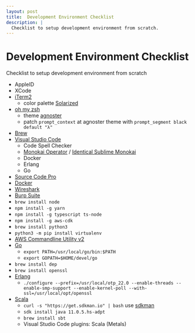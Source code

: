 ```yaml
---
layout: post
title:  Development Environment Checklist
description: |
  Checklist to setup development environment from scratch.
---
```


# Development Environment Checklist

Checklist to setup development environment from scratch 

* AppleID
* XCode
* [iTerm2](https://iterm2.com)
  - color palette [Solarized](https://ethanschoonover.com/solarized/)
* [oh my zsh](https://ohmyz.sh)
  - theme [agnoster](https://github.com/robbyrussell/oh-my-zsh/wiki/Themes#agnoster)
  - patch `prompt_context` at agnoster theme with `prompt_segment black default "λ"`
* [Brew](https://brew.sh)
* [Visual Studio Code](https://code.visualstudio.com)
  - Code Spell Checker
  - [Monokai Operator](https://marketplace.visualstudio.com/items?itemName=markfknight.monokai-operator-theme) / [Identical Sublime Monokai](https://marketplace.visualstudio.com/items?itemName=maximetinu.identical-sublime-monokai-csharp-theme-colorizer)
  - Docker
  - Erlang
  - Go
* [Source Code Pro](https://github.com/adobe-fonts/source-code-pro)
* [Docker](https://hub.docker.com/editions/community/docker-ce-desktop-mac)
* [Wireshark](https://www.wireshark.org/download.html)
* [Burp Suite](https://portswigger.net/burp)
* `brew install node`
* `npm install -g yarn`
* `npm install -g typescript ts-node`
* `npm install -g aws-cdk`
* `brew install python3`
* `python3 -m pip install virtualenv`
* [AWS Commandline Utility v2](https://docs.aws.amazon.com/cli/latest/userguide/install-cliv2-mac.html)
* [Go](https://golang.org/dl/)
  - `export PATH=/usr/local/go/bin:$PATH`
  - `export GOPATH=$HOME/devel/go`
* `brew install dep`
* `brew install openssl`
* [Erlang](https://www.erlang.org/downloads)
  - `./configure --prefix=/usr/local/otp_22.0 --enable-threads --enable-smp-support --enable-kernel-poll --with-ssl=/usr/local/opt/openssl`
* [Scala](https://www.scala-lang.org)
  - `curl -s "https://get.sdkman.io" | bash` use [sdkman](https://sdkman.io/install)
  - `sdk install java 11.0.5.hs-adpt`
  - `brew install sbt`
  - Visual Studio Code plugins: Scala (Metals)

